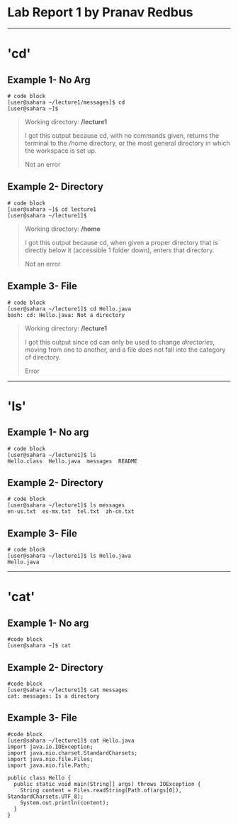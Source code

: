 # **Lab Report 1 by Pranav Redbus**
***

# 'cd'


## Example 1- No Arg

```
# code block
[user@sahara ~/lecture1/messages]$ cd
[user@sahara ~]$ 
```
> Working directory: **/lecture1**
> 
> I got this output because cd, with no commands given, returns the terminal to the /home directory, or the most general directory in which the workspace is set up.
> 
> Not an error


## Example 2- Directory

```
# code block
[user@sahara ~]$ cd lecture1
[user@sahara ~/lecture1]$ 
```
> Working directory: **/home**
> 
> I got this output because cd, when given a proper directory that is directly below it (accessible 1 folder down), enters that directory.
> 
> Not an error


## Example 3- File

```
# code block
[user@sahara ~/lecture1]$ cd Hello.java
bash: cd: Hello.java: Not a directory
```
> Working directory: **/lecture1**
> 
> I got this output since cd can only be used to change *directories*, moving from one to another, and a file does not fall into the category of directory.
> 
> Error

***


# 'ls'


## Example 1- No arg

```
# code block
[user@sahara ~/lecture1]$ ls
Hello.class  Hello.java  messages  README
```


## Example 2- Directory

```
# code block
[user@sahara ~/lecture1]$ ls messages
en-us.txt  es-mx.txt  tel.txt  zh-cn.txt
```


## Example 3- File

```
# code block
[user@sahara ~/lecture1]$ ls Hello.java 
Hello.java
```

***


# 'cat'


## Example 1- No arg

```
#code block
[user@sahara ~]$ cat 

```


## Example 2- Directory

```
#code block
[user@sahara ~/lecture1]$ cat messages
cat: messages: Is a directory
```


## Example 3- File

```
#code block
[user@sahara ~/lecture1]$ cat Hello.java
import java.io.IOException;
import java.nio.charset.StandardCharsets;
import java.nio.file.Files;
import java.nio.file.Path;

public class Hello {
  public static void main(String[] args) throws IOException {
    String content = Files.readString(Path.of(args[0]), StandardCharsets.UTF_8);    
    System.out.println(content);
  }
}
```
